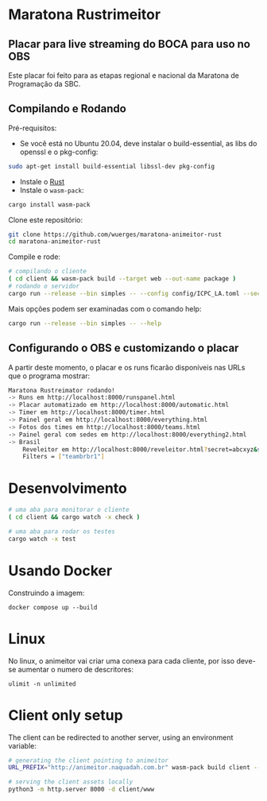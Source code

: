 # Maratona Rustrimeitor

## Placar para live streaming do BOCA para uso no OBS

Este placar foi feito para as etapas regional e nacional da Maratona de Programação da SBC.

## Compilando e Rodando

Pré-requisitos:

- Se você está no Ubuntu 20.04, deve instalar o build-essential, as libs do openssl e o pkg-config:

```bash
sudo apt-get install build-essential libssl-dev pkg-config
```

- Instale o [Rust](https://www.rust-lang.org/pt-BR/tools/install)
- Instale o `wasm-pack`:

```bash
cargo install wasm-pack
```

Clone este repositório:

```bash
git clone https://github.com/wuerges/maratona-animeitor-rust
cd maratona-animeitor-rust
```

Compile e rode:

```bash
# compilando o cliente
( cd client && wasm-pack build --target web --out-name package )
# rodando o servidor
cargo run --release --bin simples -- --config config/ICPC_LA.toml --secret config/Secret.toml ./tests/inputs/2a_fase_2021-22/brasil.zip
```

Mais opções podem ser examinadas com o comando help:

```bash
cargo run --release --bin simples -- --help
```

## Configurando o OBS e customizando o placar

A partir deste momento, o placar e os runs ficarão disponíveis nas URLs que o programa mostrar:

```bash
Maratona Rustreimator rodando!
-> Runs em http://localhost:8000/runspanel.html
-> Placar automatizado em http://localhost:8000/automatic.html
-> Timer em http://localhost:8000/timer.html
-> Painel geral em http://localhost:8000/everything.html
-> Fotos dos times em http://localhost:8000/teams.html
-> Painel geral com sedes em http://localhost:8000/everything2.html
-> Brasil
    Reveleitor em http://localhost:8000/reveleitor.html?secret=abcxyz&sede=Brasil
    Filters = ["teambrbr1"]
```

# Desenvolvimento

```bash
# uma aba para monitorar o cliente
( cd client && cargo watch -x check )

# uma aba para rodar os testes
cargo watch -x test
```

# Usando Docker

Construindo a imagem:

```
docker compose up --build
```

# Linux

No linux, o animeitor vai criar uma conexa para cada cliente, por isso deve-se aumentar o numero de descritores:

```
ulimit -n unlimited
```

# Client only setup

The client can be redirected to another server, using an environment variable:

```bash
# generating the client pointing to animeitor
URL_PREFIX="http://animeitor.naquadah.com.br" wasm-pack build client --release --out-dir www/pkg --target web --out-name package

# serving the client assets locally
python3 -m http.server 8000 -d client/www
```

